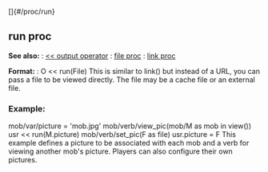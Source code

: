 []{#/proc/run}
## run proc
**See also:**
:   [\<\< output operator](#/operator/%3c%3c/output)
:   [file proc](#/proc/file)
:   [link proc](#/proc/link)
<!-- -->
**Format:**
:   O \<\< run(File)
This is similar to link() but instead of a URL, you can pass a file to
be viewed directly. The file may be a cache file or an external file.
### Example:
mob/var/picture = \'mob.jpg\' mob/verb/view_pic(mob/M as mob in view())
usr \<\< run(M.picture) mob/verb/set_pic(F as file) usr.picture = F
This example defines a picture to be associated with each mob and a verb
for viewing another mob\'s picture. Players can also configure their own
pictures.